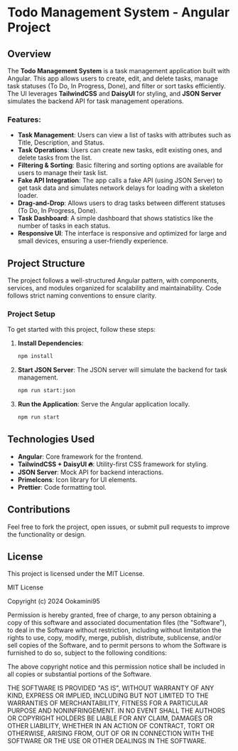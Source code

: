 # Todo Management System - Angular Project

## Overview
The **Todo Management System** is a task management application built with Angular. This app allows users to create, edit, and delete tasks, manage task statuses (To Do, In Progress, Done), and filter or sort tasks efficiently. The UI leverages **TailwindCSS** and **DaisyUI** for styling, and **JSON Server** simulates the backend API for task management operations.


### Features:
- **Task Management**: Users can view a list of tasks with attributes such as Title, Description, and Status.
- **Task Operations**: Users can create new tasks, edit existing ones, and delete tasks from the list.
- **Filtering & Sorting**: Basic filtering and sorting options are available for users to manage their task list.
- **Fake API Integration**: The app calls a fake API (using JSON Server) to get task data and simulates network delays for loading with a skeleton loader.
- **Drag-and-Drop**: Allows users to drag tasks between different statuses (To Do, In Progress, Done).
- **Task Dashboard**: A simple dashboard that shows statistics like the number of tasks in each status.
- **Responsive UI**: The interface is responsive and optimized for large and small devices, ensuring a user-friendly experience.


## Project Structure
The project follows a well-structured Angular pattern, with components, services, and modules organized for scalability and maintainability. Code follows strict naming conventions to ensure clarity.

### Project Setup
To get started with this project, follow these steps:

1. **Install Dependencies**:
   ```bash
   npm install
   ```

2. **Start JSON Server**:
   The JSON server will simulate the backend for task management.
   ```bash
   npm run start:json
   ```

3. **Run the Application**:
   Serve the Angular application locally.
   ```bash
   npm run start
   ```


## Technologies Used
- **Angular**: Core framework for the frontend.
- **TailwindCSS + DaisyUI 🔥**: Utility-first CSS framework for styling.
- **JSON Server**: Mock API for backend interactions.
- **PrimeIcons**: Icon library for UI elements.
- **Prettier**: Code formatting tool.


## Contributions
Feel free to fork the project, open issues, or submit pull requests to improve the functionality or design.

## License
This project is licensed under the MIT License.

MIT License

Copyright (c) 2024 Ookamini95

Permission is hereby granted, free of charge, to any person obtaining a copy
of this software and associated documentation files (the "Software"), to deal
in the Software without restriction, including without limitation the rights
to use, copy, modify, merge, publish, distribute, sublicense, and/or sell
copies of the Software, and to permit persons to whom the Software is
furnished to do so, subject to the following conditions:

The above copyright notice and this permission notice shall be included in all
copies or substantial portions of the Software.

THE SOFTWARE IS PROVIDED "AS IS", WITHOUT WARRANTY OF ANY KIND, EXPRESS OR
IMPLIED, INCLUDING BUT NOT LIMITED TO THE WARRANTIES OF MERCHANTABILITY,
FITNESS FOR A PARTICULAR PURPOSE AND NONINFRINGEMENT. IN NO EVENT SHALL THE
AUTHORS OR COPYRIGHT HOLDERS BE LIABLE FOR ANY CLAIM, DAMAGES OR OTHER
LIABILITY, WHETHER IN AN ACTION OF CONTRACT, TORT OR OTHERWISE, ARISING FROM,
OUT OF OR IN CONNECTION WITH THE SOFTWARE OR THE USE OR OTHER DEALINGS IN THE
SOFTWARE.